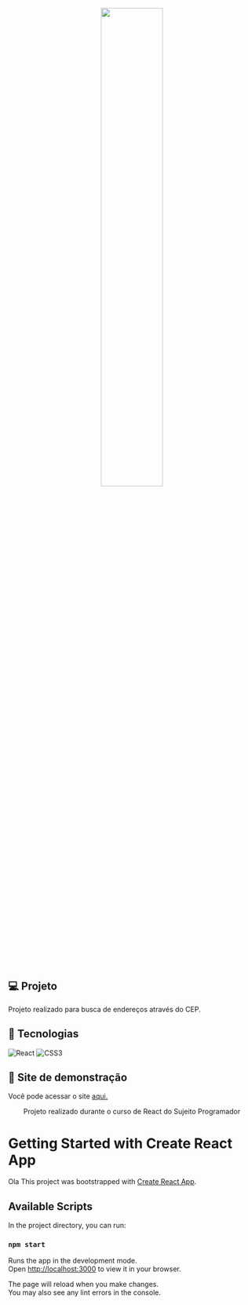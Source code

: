<p align="center">
  <img src="[https://drive.google.com/file/d/1QOVDqjSXhjV9IqccVX34YEiGhz5E395F/view](https://drive.google.com/file/d/1QOVDqjSXhjV9IqccVX34YEiGhz5E395F/view?usp=sharing)" width="50%">
</p>

## :computer: Projeto
Projeto realizado para busca de endereços através do CEP.

## :rocket: Tecnologias
![React](https://img.shields.io/badge/react-%2320232a.svg?style=for-the-badge&logo=react&logoColor=%2361DAFB)
![CSS3](https://img.shields.io/badge/css3-%231572B6.svg?style=for-the-badge&logo=css3&logoColor=white)

## :eyes: Site de demonstração

Você pode acessar o site [aqui.](https://d7pimenta.github.io/localizador-via-cep/)

<p align="center">Projeto realizado durante o curso de React do Sujeito Programador</p>







# Getting Started with Create React App
Ola
This project was bootstrapped with [Create React App](https://github.com/facebook/create-react-app).

## Available Scripts

In the project directory, you can run:

### `npm start`

Runs the app in the development mode.\
Open [http://localhost:3000](http://localhost:3000) to view it in your browser.

The page will reload when you make changes.\
You may also see any lint errors in the console.
